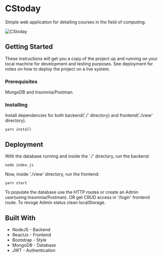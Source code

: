 # CStoday

Simple web application for detailing courses in the field of computing.

![CStoday](https://user-images.githubusercontent.com/52302576/82171282-3d107e80-989d-11ea-9692-e8186beb3720.png)



## Getting Started

These instructions will get you a copy of the project up and running on your local machine for development and testing purposes. See deployment for notes on how to deploy the project on a live system.

### Prerequisites

MongoDB and Insomnia/Postman. 

### Installing

Install dependencies for both backend('./' directory) and frontend('./view' directory).

```
yarn install
```

## Deployment

With the database running and inside the './' directory, run the backend:

```
node index.js
```
Now, inside './view' directory, run the frontend:

```
yarn start
```

To populate the database use the HTTP routes or create an Admin user(using Insomnia/Postman). OR get CRUD access in '/login' frontend route.
To revoge Admin status clean localStorage.

## Built With

* NodeJS - Backend
* ReactJs - Frontend
* Bootstrap - Style
* MongoDB - Database
* JWT - Authentication
